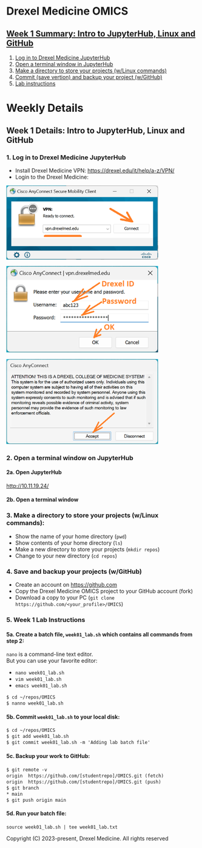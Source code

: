# Drexel Medicine OMICS

## [Week 1 Summary: Intro to JupyterHub, Linux and GitHub](#week-1-details-intro-to-jupyterhub-linux-and-github-1)

1. [Log in to Drexel Medicine JupyterHub](#1-log-in-to-drexel-medicine-jupyterhub)
2. [Open a terminal window in JupyterHub](#2-open-a-terminal-window-on-jupyterhub)
3. [Make a directory to store your projects (w/Linux commands)](#3-make-a-directory-to-store-your-projects-wlinux-commands)
4. [Commit (save vertion) and backup your project (w/GitHub)](#4-save-and-backup-your-projects-wgithub)
5. [Lab instructions](#5-week-1-lab-instructions)


# Weekly Details

## Week 1 Details: Intro to JupyterHub, Linux and GitHub

### 1. Log in to Drexel Medicine JupyterHub
* Install Drexel Medicine VPN: https://drexel.edu/it/help/a-z/VPN/
* Login to the Drexel Medicine:
<p><img src="/doc/images/wk01a_vpn_login.png" alt="Connect" width="400"></p>    
<p><img src="/doc/images/wk01b_vpn_login.png" alt="Login"   width="400"></p>    
<p><img src="/doc/images/wk01c_vpn_login.png" alt="Accept"  width="400"></p>    

### 2. Open a terminal window on JupyterHub
#### 2a. Open JupyterHub
http://10.11.19.24/

#### 2b. Open a terminal window

### 3. Make a directory to store your projects (w/Linux commands):
* Show the name of your home directory (`pwd`)
* Show contents of your home directory (`ls`)
* Make a new directory to store your projects (`mkdir repos`)
* Change to your new directory (`cd repos`)

### 4. Save and backup your projects (w/GitHub)
* Create an account on https://github.com
* Copy the Drexel Medicine OMICS project to your GitHub account (fork)
* Download a copy to your PC (`git clone https://github.com/<your_profile>/OMICS`)    

### 5. Week 1 Lab Instructions
#### 5a. Create a batch file, `week01_lab.sh` which contains all commands from step 2:
`nano` is a command-line text editor.    
But you can use your favorite editor:
  * `nano week01_lab.sh`
  * `vim week01_lab.sh`
  * `emacs week01_lab.sh`
```
$ cd ~/repos/OMICS
$ nanno week01_lab.sh
```
#### 5b. Commit `week01_lab.sh` to your local disk:
```
$ cd ~/repos/OMICS
$ git add week01_lab.sh
$ git commit week01_lab.sh -m 'Adding lab batch file'
```
#### 5c. Backup your work to GitHub:
```
$ git remote -v
origin 	https://github.com/[studentrepo]/OMICS.git (fetch)
origin 	https://github.com/[studentrepo]/OMICS.git (push)
$ git branch
* main
$ git push origin main
```

#### 5d. Run your batch file:
```
source week01_lab.sh | tee week01_lab.txt
```



Copyright (C) 2023-present, Drexel Medicine. All rights reserved
